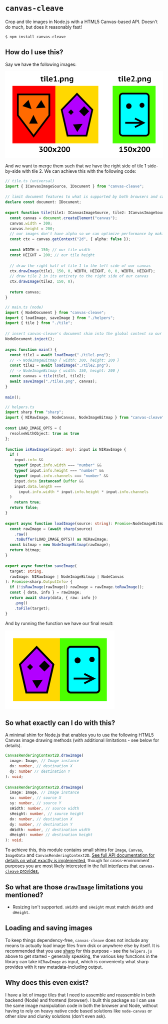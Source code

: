 # `canvas-cleave`

Crop and tile images in Node.js with a HTML5 Canvas-based API. Doesn't do much, but does it reasonably fast!

```shell
$ npm install canvas-cleave
```

## How do I use this?

Say we have the following images:

![](test/images/readme-example.png)

And we want to merge them such that we have the right side of tile 1 side-by-side with tile 2. We can achieve this with the following code:

```typescript
// tile.ts (universal)
import { ICanvasImageSource, IDocument } from "canvas-cleave";

// limit document features to what is supported by both browsers and canvas-cleave
declare const document: IDocument;

export function tile(tile1: ICanvasImageSource, tile2: ICanvasImageSource) {
  const canvas = document.createElement("canvas");
  canvas.width = 300;
  canvas.height = 200;
  // our images don't have alpha so we can optimize performance by making our canvas context without alpha as well
  const ctx = canvas.getContext("2d", { alpha: false });

  const WIDTH = 150; // our tile width
  const HEIGHT = 200; // our tile height

  // draw the right half of tile 1 to the left side of our canvas
  ctx.drawImage(tile1, 150, 0, WIDTH, HEIGHT, 0, 0, WIDTH, HEIGHT);
  // draw tile 2 in its entirety to the right side of our canvas
  ctx.drawImage(tile2, 150, 0);

  return canvas;
}
```

```typescript
// main.ts (node)
import { NodeDocument } from "canvas-cleave";
import { loadImage, saveImage } from "./helpers";
import { tile } from "./tile";

// insert canvas-cleave's document shim into the global context so our tile function works
NodeDocument.inject();

async function main() {
  const tile1 = await loadImage("./tile1.png");
  // -> NodeImageBitmap { width: 300, height: 200 }
  const tile2 = await loadImage("./tile2.png");
  // -> NodeImageBitmap { width: 150, height: 200 }
  const canvas = tile(tile1, tile2);
  await saveImage("./tiles.png", canvas);
}

main();
```

```typescript
// helpers.ts
import sharp from "sharp";
import { NIRawImage, NodeCanvas, NodeImageBitmap } from "canvas-cleave";

const LOAD_IMAGE_OPTS = {
  resolveWithObject: true as true
};

function isRawImage(input: any): input is NIRawImage {
  if (
    input.info &&
    typeof input.info.width === "number" &&
    typeof input.info.height === "number" &&
    typeof input.info.channels === "number" &&
    input.data instanceof Buffer &&
    input.data.length ===
      input.info.width * input.info.height * input.info.channels
  )
    return true;
  return false;
}

export async function loadImage(source: string): Promise<NodeImageBitmap> {
  const rawImage = (await sharp(source)
    .raw()
    .toBuffer(LOAD_IMAGE_OPTS)) as NIRawImage;
  const bitmap = new NodeImageBitmap(rawImage);
  return bitmap;
}

export async function saveImage(
  target: string,
  rawImage: NIRawImage | NodeImageBitmap | NodeCanvas
): Promise<sharp.OutputInfo> {
  if (!isRawImage(rawImage)) rawImage = rawImage.toRawImage();
  const { data, info } = rawImage;
  return await sharp(data, { raw: info })
    .png()
    .toFile(target);
}
```

And by running the function we have our final result:

![](test/images/readme-output.png)

## So what exactly can I do with this?

A minimal shim for Node.js that enables you to use the following HTML5 Canvas image drawing methods (with additional limitations - see below for details).

```typescript
CanvasRenderingContext2D.drawImage(
  image: Image, // Image instance
  dx: number, // destination X
  dy: number // destination Y
): void;

CanvasRenderingContext2D.drawImage(
  image: Image, // Image instance
  sx: number, // source X
  sy: number, // source Y
  sWidth: number, // source width
  sHeight: number, // source height
  dx: number, // destination X
  dy: number, // destination Y
  dWidth: number, // destination width
  dHeight: number // destination height
): void;
```

To achieve this, this module contains small shims for `Image`, `Canvas`, `ImageData` and `CanvasRenderingContext2D`. [See full API documentation for details on what exactly is implemented](https://github.com/Daiz/canvas-cleave/blob/master/docs/canvas-cleave.md), though for cross-environment purposes you are most likely interested in the [full interfaces that `canvas-cleave` provides.](https://github.com/Daiz/canvas-cleave/blob/master/docs/canvas-cleave.md#interfaces)

## So what are those `drawImage` limitations you mentioned?

- Resizing isn't supported. `sWidth` and `sHeight` must match `dWidth` and `dHeight`.

## Loading and saving images

To keep things dependency-free, `canvas-cleave` does not include any means to actually load image files from disk or anywhere else by itself. It is recommended that you use [sharp](https://github.com/lovell/sharp) for this purpose - see the `helpers.js` above to get started - generally speaking, the various key functions in the library can take `NIRawImage` as input, which is convenienty what sharp provides with it raw metadata-including output.

## Why does this even exist?

I have a lot of image tiles that I need to assemble and reassemble in both backend (Node) and frontend (browser). I built this package so I can use the same image manipulation code in both the browser and Node, without having to rely on heavy native code based solutions like `node-canvas` or other slow and clunky solutions (don't even ask).

